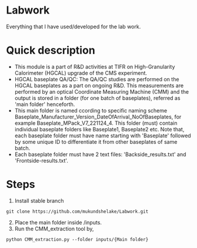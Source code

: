 # Labwork
Everything that I have used/developed for the lab work.

# Quick description
* This module is a part of R&D activities at TIFR on High-Granularity Calorimeter (HGCAL) upgrade of the CMS experiment. 
* HGCAL baseplate QA/QC: The QA/QC studies are performed on the HGCAL baseplates as a part on ongoing R&D. This measurements are performed by an optical Coordinate Measuring Machine (CMM) and the output is stored in a folder (for one batch of baseplates), referred as 'main folder' henceforth. 
* This main folder is named ccording to specific naming scheme Baseplate_Manufacturer_Version_DateOfArrival_NoOfBaseplates, for example Baseplate_MPack_V7_221124_4. This folder (must) contain individual baseplate folders like Baseplate1, Baseplate2 etc. Note that, each baseplate folder must have name starting with 'Baseplate' followed by some unique ID to differentiate it from other baseplates of same batch. 
* Each baseplate folder must have 2 text files: 'Backside_results.txt' and 'Frontside-results.txt'.

# Steps 
1. Install stable branch
```
git clone https://github.com/mukundshelake/Labwork.git
```
2. Place the main folder inside /inputs.
3. Run the CMM_extraction tool by,
```
python CMM_extraction.py --folder inputs/{Main folder} 
```
